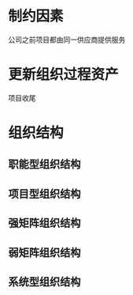 
# 制约因素
公司之前项目都由同一供应商提供服务

# 更新组织过程资产
项目收尾

# 组织结构
## 职能型组织结构
## 项目型组织结构
## 强矩阵组织结构
## 弱矩阵组织结构
## 系统型组织结构
